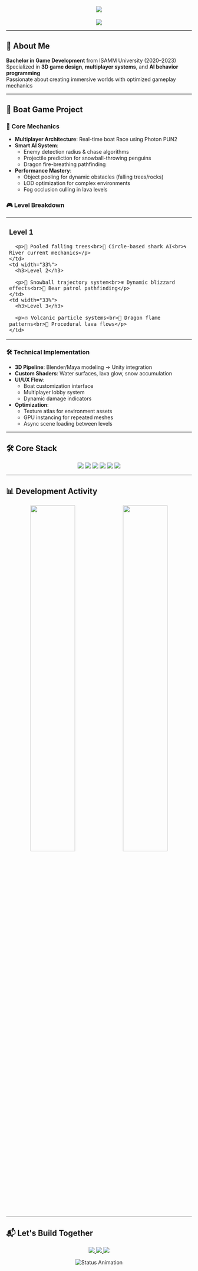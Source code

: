 <h1 align="center">
  <img src="https://readme-typing-svg.herokuapp.com?font=Fira+Code&size=30&duration=2800&color=38BDF8&center=true&width=800&lines=🎮+Rami+Boughanmi;🚀+Game+Developer alt="Header Animation">
</h1>

<p align="center">
  <img src="https://skillicons.dev/icons?i=unity,cs,blender,github,git,webgl,maya" />
</p>

---

## 🧠 About Me
**Bachelor in Game Development** from ISAMM University (2020–2023)  
Specialized in **3D game design**, **multiplayer systems**, and **AI behavior programming**  
Passionate about creating immersive worlds with optimized gameplay mechanics

---

## 🚀 Boat Game Project



### 🌴 Core Mechanics
- **Multiplayer Architecture**: Real-time boat Race using Photon PUN2
- **Smart AI System**:
  - Enemy detection radius & chase algorithms
  - Projectile prediction for snowball-throwing penguins
  - Dragon fire-breathing pathfinding
- **Performance Mastery**:
  - Object pooling for dynamic obstacles (falling trees/rocks)
  - LOD optimization for complex environments
  - Fog occlusion culling in lava levels

### 🎮 Level Breakdown
<table>
  <tr>
    <td width="33%">
      <h3>Level 1</h3>
      
      <p>🌳 Pooled falling trees<br>🦈 Circle-based shark AI<br>🌀 River current mechanics</p>
    </td>
    <td width="33%">
      <h3>Level 2</h3>
     
      <p>🐧 Snowball trajectory system<br>❄️ Dynamic blizzard effects<br>🐻 Bear patrol pathfinding</p>
    </td>
    <td width="33%">
      <h3>Level 3</h3>
     
      <p>🔥 Volcanic particle systems<br>🐉 Dragon flame patterns<br>🌋 Procedural lava flows</p>
    </td>
  </tr>
</table>

### 🛠️ Technical Implementation
- **3D Pipeline**: Blender/Maya modeling → Unity integration
- **Custom Shaders**: Water surfaces, lava glow, snow accumulation
- **UI/UX Flow**: 
  - Boat customization interface
  - Multiplayer lobby system
  - Dynamic damage indicators
- **Optimization**:
  - Texture atlas for environment assets
  - GPU instancing for repeated meshes
  - Async scene loading between levels

---

## 🛠️ Core Stack
<p align="center">
  <img src="https://img.shields.io/badge/Unity-000000?style=for-the-badge&logo=unity&logoColor=white"> 
  <img src="https://img.shields.io/badge/C%23-239120?style=for-the-badge&logo=c-sharp&logoColor=white">
  <img src="https://img.shields.io/badge/Photon-FF1493?style=for-the-badge&logo=photon&logoColor=white">
  <img src="https://img.shields.io/badge/WebGL-990000?style=for-the-badge&logo=webgl&logoColor=white">
  <img src="https://img.shields.io/badge/Blender-F5792A?style=for-the-badge&logo=blender&logoColor=white">
  <img src="https://img.shields.io/badge/Git-F05032?style=for-the-badge&logo=git&logoColor=white">
</p>

---

## 📊 Development Activity
<p align="center">
  <img src="https://github-readme-stats.vercel.app/api?username=Rami78453&show_icons=true&theme=radical" width="49%">
  <img src="https://github-readme-streak-stats.herokuapp.com?user=Rami78453&theme=radical" width="49%">
</p>

---

## 📬 Let's Build Together
<p align="center">
  <a href="https://linkedin.com/in/rami-boughanmi-/">
    <img src="https://img.shields.io/badge/LinkedIn-0077B5?style=for-the-badge&logo=linkedin&logoColor=white">
  </a>
  <a href="mailto:ramiboughanmi2@gmail.com">
    <img src="https://img.shields.io/badge/Gmail-D14836?style=for-the-badge&logo=gmail&logoColor=white">
  </a>
  <a href="https://github.com/Rami78453">
    <img src="https://img.shields.io/badge/Portfolio-100000?style=for-the-badge&logo=github&logoColor=white">
  </a>
</p>

<p align="center">
  <img src="https://readme-typing-svg.herokuapp.com?font=Fira+Code&size=14&color=38BDF8&center=true&width=600&lines=🚀+Next:+Procedural+Terrain+Generation;🎯+Current:+VR+Controls+Integration;💡+Learning:+Advanced+Shader+Writing" alt="Status Animation">
</p>
